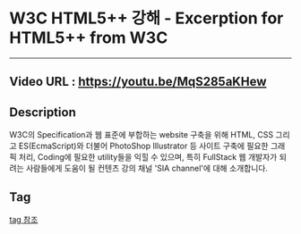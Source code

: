 # W3C HTML5++ 강해 - Excerption for HTML5++ from W3C
---
## Video URL : https://youtu.be/MqS285aKHew

## Description
W3C의 Specification과 웹 표준에 부합하는 website 구축을 위해 HTML, CSS 그리고 ES(EcmaScript)와 더불어 PhotoShop Illustrator 등 사이트 구축에 필요한 그래픽 처리, Coding에 필요한 utility들을 익힐 수 있으며, 특히 FullStack 웹 개발자가 되려는 사람들에게 도움이 될 컨텐츠 강의 채널 'SIA channel'에 대해 소개합니다.

## Tag
[tag 참조](../../Youtube-tag.md)